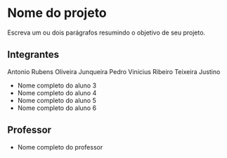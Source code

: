 # Nome do projeto

Escreva um ou dois parágrafos resumindo o objetivo de seu projeto.

## Integrantes

Antonio Rubens Oliveira Junqueira
Pedro Vinicius Ribeiro Teixeira Justino
* Nome completo do aluno 3
* Nome completo do aluno 4
* Nome completo do aluno 5
* Nome completo do aluno 6

## Professor

* Nome completo do professor
